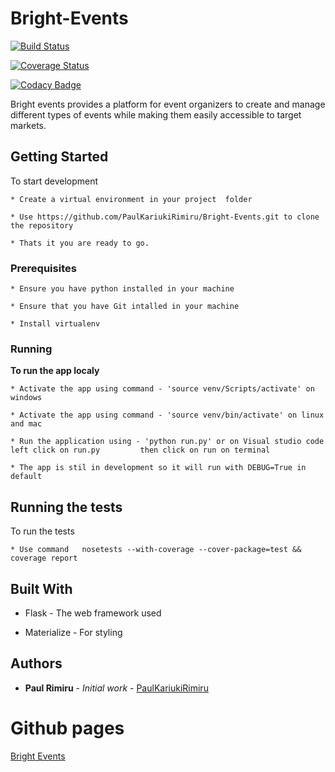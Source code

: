 # Bright-Events

[![Build Status](https://travis-ci.org/PaulKariukiRimiru/Bright-Events.svg?branch=ft-setting_up_coverage_and_ci-%23153023831)](https://travis-ci.org/PaulKariukiRimiru/Bright-Events)

[![Coverage Status](https://coveralls.io/repos/github/PaulKariukiRimiru/Bright-Events/badge.svg)](https://coveralls.io/github/PaulKariukiRimiru/Bright-Events)

[![Codacy Badge](https://api.codacy.com/project/badge/Grade/527c959f0b8e4f63b7c0b0daad80957e)](https://www.codacy.com/app/paulrimiru/Bright-Events?utm_source=github.com&amp;utm_medium=referral&amp;utm_content=PaulKariukiRimiru/Bright-Events&amp;utm_campaign=Badge_Grade)

Bright events provides a platform for event organizers to create and manage different types of events while making them easily accessible to target markets.
## Getting Started

To start development
    
    * Create a virtual environment in your project  folder

    * Use https://github.com/PaulKariukiRimiru/Bright-Events.git to clone the repository

    * Thats it you are ready to go.

### Prerequisites
    * Ensure you have python installed in your machine

    * Ensure that you have Git intalled in your machine

    * Install virtualenv

### Running

<b>To run the app localy</b><br>

    * Activate the app using command - 'source venv/Scripts/activate' on windows

    * Activate the app using command - 'source venv/bin/activate' on linux and mac

    * Run the application using - 'python run.py' or on Visual studio code left click on run.py         then click on run on terminal

    * The app is stil in development so it will run with DEBUG=True in default

## Running the tests

To run the tests
    
    * Use command   nosetests --with-coverage --cover-package=test && coverage report


## Built With

* Flask - The web framework used

* Materialize - For styling

## Authors

* **Paul Rimiru** - *Initial work* - [PaulKariukiRimiru](https://github.com/PaulKariukiRimiru)

# Github pages

[Bright Events](https://PaulKariukiRimiru.github.io/Bright-Events/)